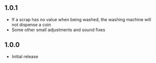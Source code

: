 ## 1.0.1
- If a scrap has no value when being washed, the washing machine will not dispense a coin
- Some other small adjustments and sound fixes

## 1.0.0
- Initial release